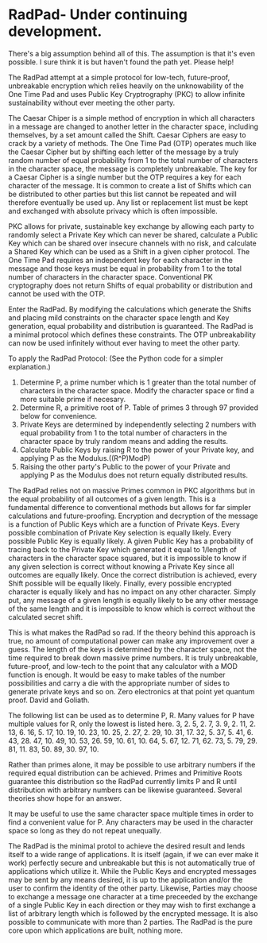 # RadPad- Under continuing development.

There's a big assumption behind all of this. The assumption is that it's even possible. I sure think it is but haven't found the path yet. Please help!

The RadPad attempt at a simple protocol for low-tech, future-proof, unbreakable encryption which relies heavily on the unknowability of the One Time Pad and uses Public Key Cryptrography (PKC) to allow infinite sustainability without ever meeting the other party.

The Caesar Chiper is a simple method of encryption in which all characters in a message are changed to another letter in the character space, including themselves, by a set amount called the Shift. Caesar Ciphers are easy to crack by a variety of methods. The One Time Pad (OTP) operates much like the Caesar Cipher but by shifting each letter of the message by a truly random number of equal probability from 1 to the total number of characters in the character space, the message is completely unbreakable. The key for a Caesar Cipher is a single number but the OTP requires a key for each character of the message. It is common to create a list of Shifts which can be distributed to other parties but this list cannot be repeated and will therefore eventually be used up. Any list or replacement list must be kept and exchanged with absolute privacy which is often impossible.

PKC allows for private, sustainable key exchange by allowing each party to randomly select a Private Key which can never be shared, calculate a Public Key which can be shared over insecure channels with no risk, and calculate a Shared Key which can be used as a Shift in a given cipher protocol. The One Time Pad requires an independent key for each character in the message and those keys must be equal in probability from 1 to the total number of characters in the character space. Conventional PK cryptography does not return Shifts of equal probability or distribution and cannot be used with the OTP.

Enter the RadPad. By modifying the calculations which generate the Shifts and placing mild constraints on the character space length and Key generation, equal probability and distribution is guaranteed. The RadPad is a minimal protocol which defines these constraints. The OTP unbreakability can now be used infinitely without ever having to meet the other party.

To apply the RadPad Protocol: (See the Python code for a simpler explanation.)
  1) Determine P, a prime number which is 1 greater than the total number of characters in the character space. Modify the character space or find a more suitable prime if necesary.
  2) Determine R, a primitive root of P. Table of primes 3 through 97 provided below for convenience.
  3) Private Keys are determined by independently selecting 2 numbers with equal probability from 1 to the total number of characters in the character space by truly random means and adding the results.
  4) Calculate Public Keys by raising R to the power of your Private key, and applying P as the Modulus.((R^P)ModP)
  5) Raising the other party's Public to the power of your Private and applying P as the Modulus does not return equally distributed results.
  
The RadPad relies not on massive Primes common in PKC algorithms but in the equal probability of all outcomes of a given length. This is a fundamental difference to conventional methods but allows for far simpler calculations and future-proofing. Encryption and decryption of the message is a function of Public Keys which are a function of Private Keys. Every possible combination of Private Key selection is equally likely. Every possible Public Key is equally likely. A given Public Key has a probability of tracing back to the Private Key which generated it equal to 1/length of characters in the character space squared, but it is impossible to know if any given selection is correct without knowing a Private Key since all outcomes are equally likely. Once the correct distribution is achieved, every Shift possible will be equally likely. Finally, every possible encrypted character is equally likely and has no impact on any other character. Simply put, any message of a given length is equally likely to be any other message of the same length and it is impossible to know which is correct without the calculated secret shift.

This is what makes the RadPad so rad. If the theory behind this approach is true, no amount of computational power can make any improvement over a guess. The length of the keys is determined by the character space, not the time required to break down massive prime numbers. It is truly unbreakable, future-proof, and low-tech to the point that any calculator with a MOD function is enough. It would be easy to make tables of the number possibilities and carry a die with the appropriate number of sides to generate private keys and so on. Zero electronics at that point yet quantum proof. David and Goliath.
  
The following list can be used as to determine P, R. Many values for P have multiple values for R, only the lowest is listed here. 3, 2. 5, 2. 7, 3. 9, 2. 11, 2. 13, 6. 16, 5. 17, 10. 19, 10. 23, 10. 25, 2. 27, 2. 29, 10. 31, 17. 32, 5. 37, 5. 41, 6. 43, 28. 47, 10. 49, 10. 53, 26. 59, 10. 61, 10. 64, 5. 67, 12. 71, 62. 73, 5. 79, 29. 81, 11. 83, 50. 89, 30. 97, 10.
  
Rather than primes alone, it may be possible to use arbitrary numbers if the required equal distribution can be achieved. Primes and Primitive Roots guarantee this distribution so the RadPad currently limits P and R until distribution with arbitrary numbers can be likewise guaranteed. Several theories show hope for an answer.
  
It may be useful to use the same character space multiple times in order to find a convenient value for P. Any characters may be used in the character space so long as they do not repeat unequally.
  
The RadPad is the minimal protol to achieve the desired result and lends itself to a wide range of applications. It is itself (again, if we can ever make it work) perfectly secure and unbreakable but this is not automatically true of applications which utilize it. While the Public Keys and encrypted messages may be sent by any means desired, it is up to the application and/or the user to confirm the identity of the other party. Likewise, Parties may choose to exchange a message one character at a time preceeded by the exchange of a single Public Key in each direction or they may wish to first exchange a list of arbitrary length which is followed by the encrypted message. It is also possible to communicate with more than 2 parties. The RadPad is the pure core upon which applications are built, nothing more.
